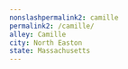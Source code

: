 ```yaml
---
﻿nonslashpermalink2: camille
permalink2: /camille/
alley: Camille
city: North Easton
state: Massachusetts
---
```

